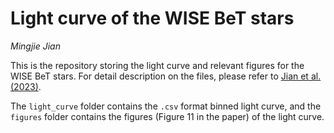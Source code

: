 # Light curve of the WISE BeT stars

*Mingjie Jian*

This is the repository storing the light curve and relevant figures for the WISE BeT stars.
For detail description on the files, please refer to [Jian et al. (2023)](https://arxiv.org/abs/2311.08395).

The `light_curve` folder contains the `.csv` format binned light curve, and the `figures` folder contains the figures (Figure 11 in the paper) of the light curve.